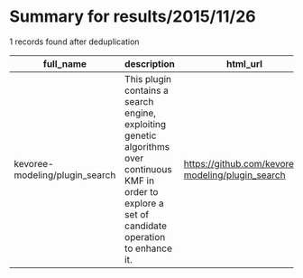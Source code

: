 
# Summary for results/2015/11/26
    
1 records found after deduplication

| full_name | description | html_url | matched_list | matched_count | pushed_at | size | stargazers_count | language | forks_count | vul_ids |
|--------------------------------|---------------------------------------------------------------------------------------------------------------------------------------------------------|---------------------------------------------------|----------------|-----------------|---------------------------|--------|--------------------|------------|---------------|-----------|
| kevoree-modeling/plugin_search | This plugin contains a search engine, exploiting genetic algorithms over continuous KMF in order to explore a set of candidate operation to enhance it. | https://github.com/kevoree-modeling/plugin_search | ['exploit'] | 1 | 2015-11-26 11:13:39+00:00 | 4 | 0 | nan | 1 | [] |
